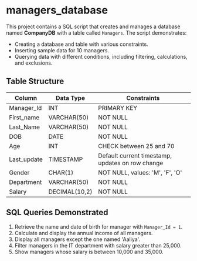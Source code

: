 # managers_database
This project contains a SQL script that creates and manages a database named **CompanyDB** with a table called `Managers`. The script demonstrates:

- Creating a database and table with various constraints.
- Inserting sample data for 10 managers.
- Querying data with different conditions, including filtering, calculations, and exclusions.

## Table Structure

| Column      | Data Type      | Constraints                         |
|-------------|----------------|-----------------------------------|
| Manager_Id  | INT            | PRIMARY KEY                       |
| First_name  | VARCHAR(50)    | NOT NULL                         |
| Last_Name   | VARCHAR(50)    | NOT NULL                         |
| DOB         | DATE           | NOT NULL                         |
| Age         | INT            | CHECK between 25 and 70          |
| Last_update | TIMESTAMP      | Default current timestamp, updates on row change |
| Gender      | CHAR(1)        | NOT NULL, values: 'M', 'F', 'O'  |
| Department  | VARCHAR(50)    | NOT NULL                        |
| Salary      | DECIMAL(10,2)  | NOT NULL                        |

## SQL Queries Demonstrated

1. Retrieve the name and date of birth for manager with `Manager_Id = 1`.
2. Calculate and display the annual income of all managers.
3. Display all managers except the one named 'Aaliya'.
4. Filter managers in the IT department with salary greater than 25,000.
5. Show managers whose salary is between 10,000 and 35,000.
